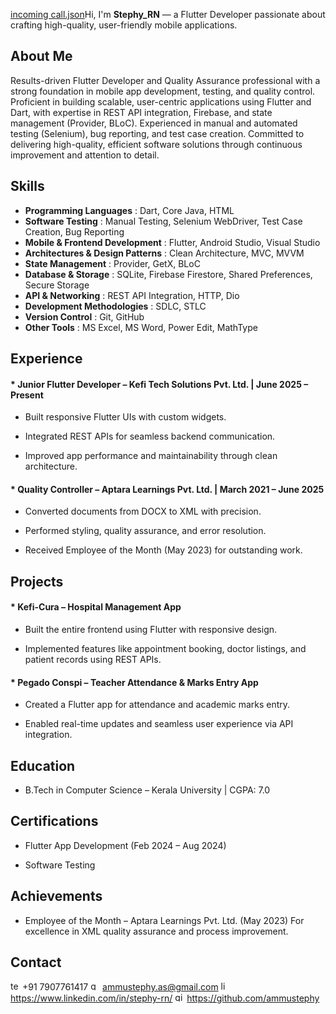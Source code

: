 [incoming call.json](https://github.com/user-attachments/files/22207802/incoming.call.json)Hi, I'm **Stephy_RN** — a Flutter Developer passionate about crafting high-quality, user-friendly mobile applications.

## About Me

Results-driven Flutter Developer and Quality Assurance professional with a strong foundation in mobile app development, testing, and quality control. Proficient in building scalable, user-centric applications using Flutter and Dart, with expertise in REST API integration, Firebase, and state management (Provider, BLoC). Experienced in manual and automated testing (Selenium), bug reporting, and test case creation. Committed to delivering high-quality, efficient software solutions through continuous improvement and attention to detail.

## Skills

* **Programming Languages** : Dart, Core Java, HTML
* **Software Testing** : Manual Testing, Selenium WebDriver, Test Case Creation, Bug Reporting
* **Mobile & Frontend Development** : Flutter, Android Studio, Visual Studio
* **Architectures & Design Patterns** : Clean Architecture, MVC, MVVM
* **State Management** : Provider, GetX, BLoC
* **Database & Storage** : SQLite, Firebase Firestore, Shared Preferences, Secure Storage
* **API & Networking** : REST API Integration, HTTP, Dio
* **Development Methodologies** : SDLC, STLC
* **Version Control** : Git, GitHub
* **Other Tools** : MS Excel, MS Word, Power Edit, MathType


## Experience

#### * **Junior Flutter Developer – Kefi Tech Solutions Pvt. Ltd.** | June 2025 – Present

* Built responsive Flutter UIs with custom widgets.

* Integrated REST APIs for seamless backend communication.

* Improved app performance and maintainability through clean architecture.

#### * **Quality Controller – Aptara Learnings Pvt. Ltd.** | March 2021 – June 2025

* Converted documents from DOCX to XML with precision.

* Performed styling, quality assurance, and error resolution.

* Received Employee of the Month (May 2023) for outstanding work.


## Projects

#### * Kefi-Cura – Hospital Management App

* Built the entire frontend using Flutter with responsive design.

* Implemented features like appointment booking, doctor listings, and patient records using REST APIs.

#### * Pegado Conspi – Teacher Attendance & Marks Entry App

* Created a Flutter app for attendance and academic marks entry.

* Enabled real-time updates and seamless user experience via API integration.


## Education

* B.Tech in Computer Science – Kerala University | CGPA: 7.0

## Certifications

* Flutter App Development (Feb 2024 – Aug 2024)

* Software Testing

## Achievements

* Employee of the Month – Aptara Learnings Pvt. Ltd. (May 2023) For excellence in XML quality assurance and process improvement.

## Contact

<img width="15" height="15" alt="telephone" src="https://github.com/user-attachments/assets/7617fe8e-cb5c-4636-adee-f88c18f6aa36"/> +91 7907761417 
<img width="15" height="15" alt="gmail" src="https://github.com/user-attachments/assets/06e9191a-4394-4c50-8abf-d3a71bcc8a26"/> ammustephy.as@gmail.com 
<img width="15" height="15" alt="linkedin" src="https://github.com/user-attachments/assets/58abf41d-5afb-4bb6-b8a4-ddfb38644009"/> https://www.linkedin.com/in/stephy-rn/ 
<img width="15" height="15" alt="github (1)" src="https://github.com/user-attachments/assets/1a5d2c28-755b-44ed-a73a-b6465aa1da64"/> https://github.com/ammustephy


